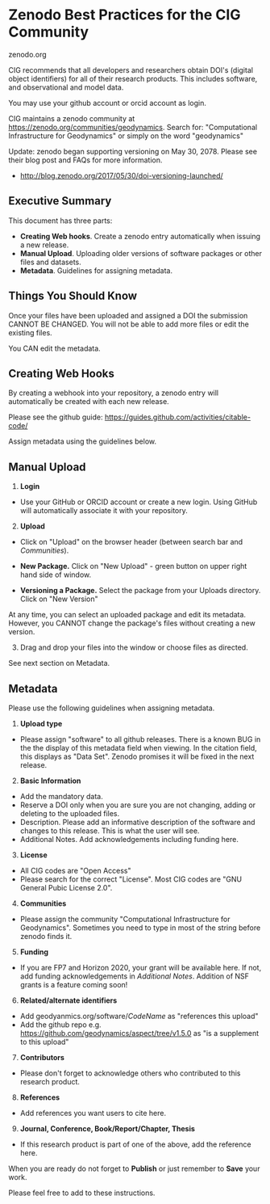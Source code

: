 # Zenodo Best Practices for the CIG Community

zenodo.org

CIG recommends that all developers and researchers obtain DOI's (digital object identifiers) for all of their research products.  This includes software, and observational and model data.

You may use your github account or orcid account as login.

CIG maintains a zenodo community at https://zenodo.org/communities/geodynamics.  Search for: "Computational Infrastructure for Geodynamics" or simply on the word "geodynamics"

Update: zenodo began supporting versioning on May 30, 2078. Please see their blog post and FAQs for more information.
* http://blog.zenodo.org/2017/05/30/doi-versioning-launched/

## Executive Summary

This document has three parts:
* **Creating Web hooks**. Create a zenodo entry automatically when issuing a new release.
* **Manual Upload**.  Uploading older versions of software packages or other files and datasets.
* **Metadata**. Guidelines for assigning metadata.

## Things You Should Know

Once your files have been uploaded and assigned a DOI the submission CANNOT BE CHANGED. You will not be able to add more files or edit the existing files.

You CAN edit the metadata.

## Creating Web Hooks
 
By creating a webhook into your repository, a zenodo entry will automatically be created with each new release.

Please see the github guide: https://guides.github.com/activities/citable-code/

Assign metadata using the guidelines below.

## Manual Upload

1. **Login**
* Use your GitHub or ORCID account or create a new login. Using GitHub will automatically associate it with your repository.
2. **Upload**

* Click on "Upload" on the browser header (between search bar and *Communities*).


* **New Package.** Click on "New Upload" - green button on upper right hand side of window.
* **Versioning a Package.** Select the package from your Uploads directory. Click on "New Version"

At any time, you can select an uploaded package and edit its metadata. However, you CANNOT change the package's files without creating a new version.

3. Drag and drop your files into the window or choose files as directed.

See next section on Metadata.

## Metadata

Please use the following guidelines when assigning metadata. 

1. **Upload type**
* Please assign "software" to all github releases.  There is a known BUG in the the display of this metadata field when viewing. In the citation field, this displays as "Data Set". Zenodo promises it will be fixed in the next release.
2. **Basic Information**
* Add the mandatory data.
* Reserve a DOI only when you are sure you are not changing, adding or deleting to the uploaded files.
* Description.  Please add an informative description of the software and changes to this release.  This is what the user will see.
* Additional Notes. Add acknowledgements including funding here.
3. **License**
* All CIG codes are "Open Access"
* Please search for the correct "License". Most CIG codes are "GNU General Pubic License 2.0".
4. **Communities**
* Please assign the community "Computational Infrastructure for Geodynamics". Sometimes you need to type in most of the string before zenodo finds it.
5. **Funding**
* If you are FP7 and Horizon 2020, your grant will be available here. If not, add funding acknowledgements in *Additional Notes*.
Addition of NSF grants is a feature coming soon!
6. **Related/alternate identifiers**
*  Add geodyanmics.org/software/*CodeName* as "references this upload"
* Add the github repo e.g. https://github.com/geodynamics/aspect/tree/v1.5.0 as "is a supplement to this upload"
7. **Contributors**
* Please don't forget to acknowledge others who contributed to this research product.
8. **References**
* Add references you want users to cite here.
9. **Journal, Conference, Book/Report/Chapter, Thesis**
* If this research product is part of one of the above, add the reference here.
 
When you are ready do not forget to **Publish** or just remember to **Save** your work.

Please feel free to add to these instructions.
